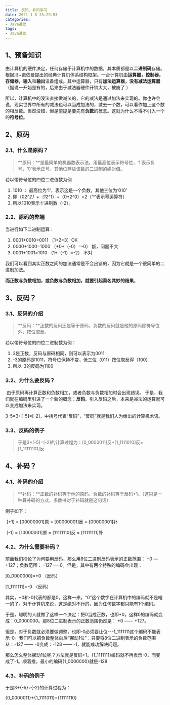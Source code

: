 ```yaml
---
title: 反码、补码学习
date: 2021-1-8 23:29:53
categories:
- Java基础
tags:
- Java基础
---
```


## 1、预备知识

​       由计算机的硬件决定，任何存储于计算机中的数据，其本质都是以**二进制码**存储。根据冯~诺依曼提出的经典计算机体系结构框架。一台计算机由**运算器，控制器，存储器，输入**和**输出**设备组成。其中运算器，只有**加法运算器，没有减法运算器**（据说一开始是有的，后来由于减法器硬件开销太大，被废了 ）

   所以，计算机中的没法直接做减法的，它的减法是通过加法来实现的。你也许会说，现实世界中所有的减法也可以当成加法的，减去一个数，可以看作加上这个数的相反数。当然没错，但是前提是要先有**负数**的概念。这就为什么不得不引入一个的**符号位**。

## 2、原码

### 2.1、什么是原码？

> **原码：**是最简单的机器数表示法。用最高位表示符号位，‘1’表示负号，‘0’表示正号。其他位存放该数的二进制的绝对值。 

若以带符号位的四位二进值数为例 

1. 1010 ： 最高位为‘1’，表示这是一个负数，其他三位为‘010’
2. 即（0*2^2）+（1*2^1）+（0*2^0）=2（‘^’表示幂运算符）
3. 所以1010表示十进制数（-2）。

### 2.2、原码的弊端

当进行如下二进制运算：

1. 0001+0010=0011 （1+2=3）OK
2. 0000+1000=1000 （+0+（-0）=-0） 额，问题不大
3. 0001+1001=1010 （1+（-1）=-2） 不对

我们可以看到其实正数之间的加法通常是不会出错的，因为它就是一个很简单的二进制加法。

**而正数与负数相加，或负数与负数相加，就要引起莫名其妙的结果**。

## 3、反码？

### 3.1、反码的介绍

>**反码：**正数的反码还是等于原码，负数的反码就是他的原码除符号位外，按位取反。

若以带符号位的四位二进制数为例：

1. 3是正数，反码与原码相同，则可以表示为0011
2. -3的原码是1011，符号位保持不变，低三位（011）按位取反得（100）
3. 所以-3的反码为1100

### 3.2、为什么要反码？

​    由于原码再计算正数和负数相加，或者负数与负数相加时会出现错误。 于是，我们就在编码里引进了一个新的概念：**反码**。引入反码之后，本来是减法的运算就可以变成加法来实现。 

 3-5=3+[-5]=[-2]，中括号代表“反码”，“反码”就是我们人为给出的计算机术语。 

### 3.3、反码的例子

>于是3+[-5]=[-2]的计算过程为：[0_0000011]反+[1_1111010]反=[1_11111101]反

## 4、补码？

### 4.1、补码的介绍

> **补码：**正数的补码等于他的原码，负数的补码等于反码+1。（这只是一种算补码的方式，多数书对于补码就是这句话） 

例子如下：

​    [+1] = [00000001]原 = [00000001]反 = [00000001]补

​    [-1] = [10000001]原 = [11111110]反 = [11111111]补

### 4.2、为什么需要补码？

   前面我们推论了为何要用反码，那么用8位二进制反码表示的正数范围： +0 — +127；负数范围： -127 —-0。但是，其中有两个特殊的编码会出现：

[0_0000000]=+0 （反码）

[1_1111111]=-0 （反码）

其实，+0和-0代表的都是0。这样一来，“0”这个数字在计算机中的编码就不是唯一的了。对于计算机来说，这是绝对不行的，因为任何数字都只能有1个编码。

于是，聪明的人就做了这样一个决定：把0当成正数，也即+0，这样0的编码就变成：0_0000000。那8位二进制表示的正数范围仍然是： +0 —— +127。

但是，对于负数就必须要做调整，也即-0必须要让位---1_1111111这个编码不能表示-0。我们可以把负数整体向后“挪动1位”：只要将8位二进制表示的负数范围从：-127 —— -0变成：-128 —— -1，就能成功解决问题。

那么怎么整体挪动1位呢？方法就是反码+1。{1_1111111}编码就不再表示-0，而变成了-1。顺着推，最小的编码{1_0000000}就是-128

### 4.3、补码的例子

于是3+{-5}={-2}的计算过程为：

{0_0000011}+{1_1111011}={11111110}

